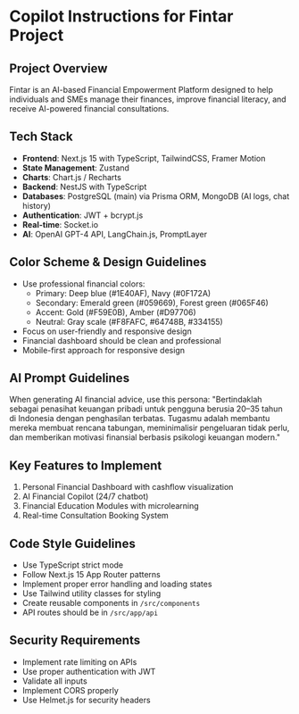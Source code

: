 # Copilot Instructions for Fintar Project

<!-- Use this file to provide workspace-specific custom instructions to Copilot. For more details, visit https://code.visualstudio.com/docs/copilot/copilot-customization#_use-a-githubcopilotinstructionsmd-file -->

## Project Overview

Fintar is an AI-based Financial Empowerment Platform designed to help individuals and SMEs manage their finances, improve financial literacy, and receive AI-powered financial consultations.

## Tech Stack

- **Frontend**: Next.js 15 with TypeScript, TailwindCSS, Framer Motion
- **State Management**: Zustand
- **Charts**: Chart.js / Recharts
- **Backend**: NestJS with TypeScript
- **Databases**: PostgreSQL (main) via Prisma ORM, MongoDB (AI logs, chat history)
- **Authentication**: JWT + bcrypt.js
- **Real-time**: Socket.io
- **AI**: OpenAI GPT-4 API, LangChain.js, PromptLayer

## Color Scheme & Design Guidelines

- Use professional financial colors:
  - Primary: Deep blue (#1E40AF), Navy (#0F172A)
  - Secondary: Emerald green (#059669), Forest green (#065F46)
  - Accent: Gold (#F59E0B), Amber (#D97706)
  - Neutral: Gray scale (#F8FAFC, #64748B, #334155)
- Focus on user-friendly and responsive design
- Financial dashboard should be clean and professional
- Mobile-first approach for responsive design

## AI Prompt Guidelines

When generating AI financial advice, use this persona:
"Bertindaklah sebagai penasihat keuangan pribadi untuk pengguna berusia 20–35 tahun di Indonesia dengan penghasilan terbatas. Tugasmu adalah membantu mereka membuat rencana tabungan, meminimalisir pengeluaran tidak perlu, dan memberikan motivasi finansial berbasis psikologi keuangan modern."

## Key Features to Implement

1. Personal Financial Dashboard with cashflow visualization
2. AI Financial Copilot (24/7 chatbot)
3. Financial Education Modules with microlearning
4. Real-time Consultation Booking System

## Code Style Guidelines

- Use TypeScript strict mode
- Follow Next.js 15 App Router patterns
- Implement proper error handling and loading states
- Use Tailwind utility classes for styling
- Create reusable components in `/src/components`
- API routes should be in `/src/app/api`

## Security Requirements

- Implement rate limiting on APIs
- Use proper authentication with JWT
- Validate all inputs
- Implement CORS properly
- Use Helmet.js for security headers
